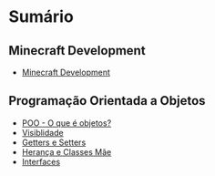 # Sumário

## Minecraft Development

* <a href="https://github.com/ianguuima/Curso-JavaMinecraft-Avancado/tree/master/Minecraft-Development">Minecraft Development</a>

## Programação Orientada a Objetos

* <a href="https://github.com/ianguuima/Curso-JavaMinecraft-Avancado/tree/master/POO-01">POO - O que é objetos?</a>
* <a href="https://github.com/ianguuima/Curso-JavaMinecraft-Avancado/tree/master/POO-02">Visiblidade</a>
* <a href="https://github.com/ianguuima/Curso-JavaMinecraft-Avancado/tree/master/POO-03">Getters e Setters</a>
* <a href="https://github.com/ianguuima/Curso-JavaMinecraft-Avancado/tree/master/POO-04">Herança e Classes Mãe</a>
* <a href="https://github.com/ianguuima/Curso-JavaMinecraft-Avancado/tree/master/POO-05">Interfaces</a>

